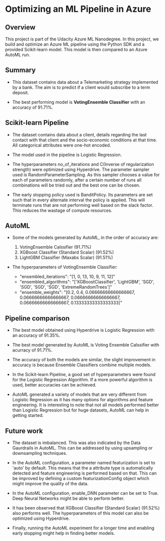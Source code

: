 # Optimizing an ML Pipeline in Azure
## Overview
This project is part of the Udacity Azure ML Nanodegree. In this project, we build and optimize an Azure ML pipeline using the Python SDK and a provided Scikit-learn model. This model is then compared to an Azure AutoML run.

## Summary
* This dataset contains data about a Telemarketing strategy implemented by a bank. The aim is to predict if a client would subscribe to a term deposit.

* The best performing model is **VotingEnsemble Classifier** with an accuracy of 91.71%.

## Scikit-learn Pipeline
* The dataset contains data about a client, details regarding the last contact with that client and the socio-economic conditions at that time. All categorical attributes were one-hot encoded.

* The model used in the pipeline is Logistic Regression. 

* The hyperparameters no_of_iterations and C(Inverse of regularization strength) were optimized using Hyperdrive. The parameter sampler used is RandomParameterSampling. As this sampler chooses a value for each of parameters randomly, after a certain number of runs all combinations will be tried out and the best one can be chosen.

* The early stopping policy used is BanditPolicy. Its parameters are set such that in every alternate interval the policy is applied. This will terminate runs that are not performing well based on the slack factor. This reduces the wastage of compute resources.

## AutoML
* Some of the models generated by AutoML, in the order of accuracy are:
  1. VotingEnsemble Calssifier                     (91.71%) 
  1. XGBoost Classifier (Standard Scalar)          (91.52%)
  1. LightGBM Classifier (Maxabs Scalar)           (91.51%)
  
* The hyperparameters of VotingEnsemble Classifier:
  * "ensembled_iterations": "[1, 0, 13, 10, 9, 11, 12]"
  * "ensembled_algorithms": "['XGBoostClassifier', 'LightGBM', 'SGD', 'SGD', 'SGD', 'SGD', 'ExtremeRandomTrees']"
  * "ensemble_weights": "[0.2, 0.4, 0.06666666666666667, 0.06666666666666667, 0.06666666666666667, 0.06666666666666667, 0.13333333333333333]"

## Pipeline comparison
* The best model obtained using Hyperdrive is Logistic Regression with an accuracy of 91.35%.
* The best model generated by AutoML is Voting Ensemble Calssifier with acurracy of 91.71%.

* The accuracy of both the models are similar, the slight improvement in accuracy is because Ensemble Classifiers combine multiple models.

* In the Scikit-learn Pipeline, a good set of hyperparameters were found for the Logistic Regression Algorithm. If a more powerful algorithm is used, better accuracies can be achieved.

* AutoML generated a variety of models that are very different from Logistic Regression as it has many options for algorithms and feature engineering. It is interesting to note that not all models performed better than Logistic Regression but for huge datasets, AutoML can help in getting started.


## Future work
* The dataset is imbalanced. This was also indicated by the Data Gaurdrails in AutoML. This can be addressed by using upsampling or downsampling techniques.

* In the AutoML configuration, a parameter named featurization is set to 'auto' by default. This means that the a attribute type is automatically detected and feature engineering is performed based on that. This can be improved by defining a custom featurizationConfig object which might improve the quality of the data.

* In the AutoML configuration, enable_DNN parameter can be set to True. Deep Neural Networks might be able to perform better.

* It has been observed that XGBoost Classifier (Standard Scalar)  (91.52%)  also performs well. The hyperparameters of this model can also be optimized using Hyperdrive.

* Finally, running the AutoML experiment for a longer time and enabling early stopping might help in finding better models.
